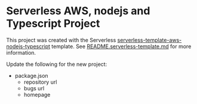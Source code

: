 Serverless AWS, nodejs and Typescript Project
=============================================

This project was created with the Serverless [serverless-template-aws-nodejs-typescript](https://github.com/rovrevik/serverless-template-aws-nodejs-typescript) template.
See [README.serverless-template.md](README.serverless-template.md) for more information.

Update the following for the new project:
- package.json
    - repository url
    - bugs url
    - homepage
